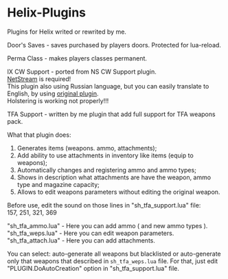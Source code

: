 # Helix-Plugins
Plugins for Helix writed or rewrited by me.


Door's Saves - saves purchased by players doors. Protected for lua-reload.

Perma Class - makes players classes permanent.

IX CW Support - ported from NS CW Support plugin.  
[NetStream](https://github.com/NebulousCloud/helix-hl2rp/blob/master/schema/libs/thirdparty/sh_netstream2.lua) is required!  
This plugin also using Russian language, but you can easily translate to English, by using [original plugin](https://github.com/rebel1324/BlackTea-Nutscript-Plugins/tree/master/cwsupport).  
Holstering is working not properly!!!

TFA Support - written by me plugin that add full support for TFA weapons pack.  
  
What that plugin does:  
1) Generates items (weapons. ammo, attachments);  
2) Add ability to use attachments in inventory like items (equip to weapons);  
3) Automatically changes and registering ammo and ammo types;  
4) Shows in description what attachments are have the weapon, ammo type and magazine capacity;  
5) Allows to edit weapons parameters without editing the original weapon.
  
Before use, edit the sound on those lines in "sh_tfa_support.lua" file:  
157, 251, 321, 369
  
"sh_tfa_ammo.lua" - Here you can add ammo ( and new ammo types ).  
"sh_tfa_weps.lua" - Here you can edit weapon parameters.  
"sh_tfa_attach.lua" - Here you can add attachments.

You can select: auto-generate all weapons but blacklisted or auto-generate only that weapons that described in `sh_tfa_weps.lua` file.
For that, just edit "PLUGIN.DoAutoCreation" option in "sh_tfa_support.lua" file.
